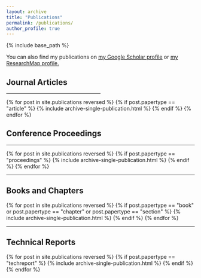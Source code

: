 ```yaml
---
layout: archive
title: "Publications"
permalink: /publications/
author_profile: true
---
```


<!-- {% if author.googlescholar %} -->
  
<!-- {% endif %} -->

{% include base_path %}

<p>You can also find my publications on <u><a href="{{site.author.googlescholar}}">my Google Scholar profile</a></u> or <u><a href="{{site.author.researchmap}}">my ResearchMap profile</a>.</u></p>

<h2>Journal Articles</h2>
<hr style="width:50%">

{% for post in site.publications reversed %}
  {% if post.papertype == "article" %}
    {% include archive-single-publication.html %}
  {% endif %}
{% endfor %}

<h2>Conference Proceedings</h2>
<hr>

{% for post in site.publications reversed %}
  {% if post.papertype == "proceedings" %}
    {% include archive-single-publication.html %}
  {% endif %}
{% endfor %}

<hr>
<h2>Books and Chapters</h2>

{% for post in site.publications reversed %}
  {% if post.papertype == "book" or post.papertype == "chapter" or post.papertype == "section" %}
    {% include archive-single-publication.html %}
  {% endif %}
{% endfor %}

<hr>
<h2>Technical Reports</h2>

{% for post in site.publications reversed %}
  {% if post.papertype == "techreport" %}
    {% include archive-single-publication.html %}
  {% endif %}
{% endfor %}
